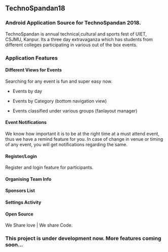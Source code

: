 ## TechnoSpandan18

### Android Application Source for TechnoSpandan 2018.

TechnoSpandan is annual technical,cultural and sports fest of UIET, CSJMU, Kanpur.
Its a three day extravaganza which has students from different colleges participating in various out of the box events.

### Application Features

#### Different Views for Events
Searching for any event is fun and super easy now.

- Events by day

- Events by Category (bottom navigation view)

- Events classified under various groups (fanlayout manager)

#### Event Notifications
We know how important it is to be at the right time at a must attend event, thus we have a remind feature for you. In case of change in venue or timing of any event, you will get notifications regarding the same.

#### Register/Login
Register and login feature for participants.

#### Organising Team Info

#### Sponsors List

#### Settings Activity

#### Open Source
We Share love | We share Code.

### This project is under development now. More features coming soon...
